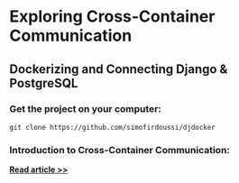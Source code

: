 <h1> Exploring Cross-Container Communication </h1>
<h2> Dockerizing and Connecting Django & PostgreSQL </h2>

### Get the project on your computer:

`````shell script
git clone https://github.com/simofirdoussi/djdocker
`````

### Introduction to Cross-Container Communication:
<a href=""><strong>Read article >></strong></a>
